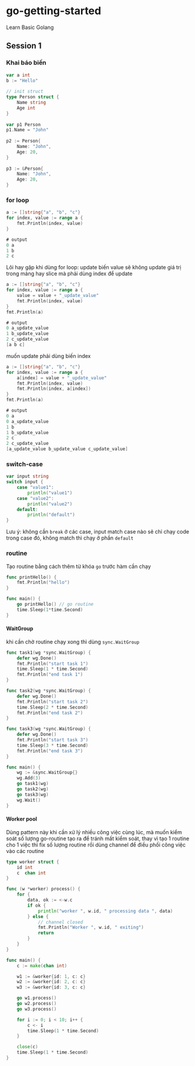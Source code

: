 # go-getting-started

Learn Basic Golang
  
## Session 1  
  
### Khai báo biến  
  
```go  
var a int  
b := "Hello"  
  
// init struct
type Person struct {  
    Name string  
    Age int  
}  
  
var p1 Person  
p1.Name = "John"  
  
p2 := Person{  
    Name: "John",  
    Age: 20,  
}  
  
p3 := &Person{  
    Name: "John",  
    Age: 20,  
}  
```

### for loop

```go  
a := []string{"a", "b", "c"}  
for index, value := range a {  
    fmt.Println(index, value)  
}

# output
0 a
1 b
2 c
```  
  
Lôi hay gặp khi dùng for loop: update biến value sẽ không update giá trị trong mảng hay slice mà phải dùng index để update  
  
```go  
a := []string{"a", "b", "c"}  
for index, value := range a {  
    value = value + "_update_value"
    fmt.Println(index, value)  
}    
fmt.Println(a)

# output
0 a_update_value
1 b_update_value
2 c_update_value
[a b c]
```  
  
muốn update phải dùng biến index  
  
```go  
a := []string{"a", "b", "c"}  
for index, value := range a {  
    a[index] = value + "_update_value"  
    fmt.Println(index, value)  
    fmt.Println(index, a[index])  
}
fmt.Println(a)  

# output
0 a
0 a_update_value
1 b
1 b_update_value
2 c
2 c_update_value
[a_update_value b_update_value c_update_value]
```

### switch-case

```go
var input string
switch input {
	case "value1":
		println("value1")
	case "value2":
		println("value2")
	default:
		println("default")
}
```

Lưu ý: không cần `break` ở các case, input match case nào sẽ chỉ chạy code trong case đó, không match thì chạy ở phần `default`

### routine

Tạo routine bằng cách thêm từ khóa `go` trước hàm cần chạy

```go
func printHello() {
	fmt.Println("hello")
}

func main() {
	go printHello() // go routine
	time.Sleep(1*time.Second)
}
```

#### WaitGroup

khi cần chờ routine chạy xong thì dùng `sync.WaitGroup`

```go
func task1(wg *sync.WaitGroup) {
	defer wg.Done()
	fmt.Println("start task 1")
	time.Sleep(1 * time.Second)
	fmt.Println("end task 1")
}

func task2(wg *sync.WaitGroup) {
	defer wg.Done()
	fmt.Println("start task 2")
	time.Sleep(2 * time.Second)
	fmt.Println("end task 2")
}

func task3(wg *sync.WaitGroup) {
	defer wg.Done()
	fmt.Println("start task 3")
	time.Sleep(3 * time.Second)
	fmt.Println("end task 3")
}

func main() {
	wg := &sync.WaitGroup{}
	wg.Add(3)
	go task1(wg)
	go task2(wg)
	go task3(wg)
	wg.Wait()
}
```

#### Worker pool

Dùng pattern này khi cần xử lý nhiều công việc cùng lúc, mà muốn kiểm soát số lượng go-routine tạo ra để tránh mất kiểm soát,
thay vì tạo 1 routine cho 1 việc thì fix số lượng routine rồi dùng channel để điều phối công việc vào các routine

```go
type worker struct {
	id int
	c  chan int
}

func (w *worker) process() {
	for {
		data, ok := <-w.c
		if ok {
			println("worker ", w.id, " processing data ", data)
		} else {
			// channel closed
			fmt.Println("Worker ", w.id, " exiting")
			return
		}
	}
}

func main() {
	c := make(chan int)

	w1 := &worker{id: 1, c: c}
	w2 := &worker{id: 2, c: c}
	w3 := &worker{id: 3, c: c}

	go w1.process()
	go w2.process()
	go w3.process()

	for i := 0; i < 10; i++ {
		c <- i
		time.Sleep(1 * time.Second)
	}

	close(c)
	time.Sleep(1 * time.Second)
}
```